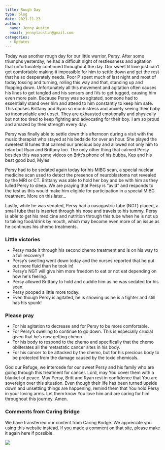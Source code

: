 ```yaml
---
title: Rough Day
type: blog
date: 2021-11-23
author:
  name: Jenny Austin
  email: jennylaustin@gmail.com
categories:
  - Updates
---
```


Today was another rough day for our little warrior, Persy. After some triumphs
yesterday, he had a difficult night of restlessness and agitation that
unfortunately continued throughout the day. Our sweet lil love just can’t get
comfortable making it impossible for him to settle down and get the rest that
he so desperately needs. Poor P spent much of last night and most of today
tossing and turning, rolling this way and that, standing up and flopping down.
Unfortunately all this movement and agitation often causes his lines to get
tangled and his sensors and IVs to get tugged, causing him even more pain.
Because Persy was so agitated, someone had to essentially stand over him and
attend to him constantly to keep him safe. This causes Brittany and Ryan so
much stress and anxiety seeing their baby so inconsolable and upset. They are
exhausted emotionally and physically but not too tired to keep fighting and
advocating for their boy. I am so proud and amazed by their strength every day.

Persy was finally able to settle down this afternoon during a visit with the
music therapist who stayed at his bedside for over an hour. She played the
sweetest lil tunes that calmed our precious boy and allowed not only him to
relax but Ryan and Brittany too. The only other thing that calmed Persy besides
this was some videos on Britt’s phone of his bubba, Kep and his best good bud,
Myles.

Persy had to be sedated again today for his MIBG scan, a special nuclear
medicine scan used to detect the presence of neuroblastoma not revealed by the
MRI or CT.  Brittany was able to hold her boy and be with him as they lulled
Persy to sleep. We are praying that Persy is “avid” and responds to the test as
this would make him eligible for participation in a special MIBG treatment.
More on this later…

Lastly, while he was sedated, Persy had a nasogastric tube (NGT) placed, a
small tube that is inserted through his nose and travels to his tummy. Persy is
able to get his medicine and nutrition through this tube when he is not up to
taking food/drink by mouth, which may become even more of an issue as he
continues his chemo treatments.

### Little victories

- Persy made it through his second chemo treatment and is on his way to a full
  recovery!!
- Persy’s swelling went down today and the nurses reported that he put out more
  fluid than he took in!
- Persy’s NGT will give him more freedom to eat or not eat depending on how
  he's feeling.
- Persy allowed Brittany to hold and cuddle him as he was sedated for his scan.
- Persy pooped a little more today.
- Even though Persy is agitated, he is showing us he is a fighter and still has
  his spunk!

### Please pray

- For his agitation to decrease and for Persy to be more comfortable.
- For Persy’s swelling to continue to go down. This is especially crucial given
  that he’s now getting chemo.
- For his body to respond to the chemo and specifically that the chemo
  obliterates all the metastatic cancer sites in his body.
- For his cancer to be attacked by the chemo, but for his precious body to be
  protected from the damage caused by the toxic chemicals.

God our Refuge, we intercede for our sweet Persy and his family who are going
through this treatment for cancer. Lord, may You cover them with a blanket of
peace. May Persy, Britt and Ryan rest in confidence that You are sovereign over
this situation. Even though their life has been turned upside down and
unsettling things are happening, remind them that You hold Persy in your loving
arms. Let them know You love him and are caring for him throughout this
journey. Amen.

### Comments from Caring Bridge

We have transferred our content from Caring Bridge. We appreciate you using this website instead.
If you made a comment on that site, please make it again here if possible.

![](/caringbridge-comments-updates-3.png)
